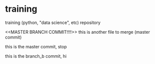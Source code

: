 # training
training (python, "data science", etc) repository

<<MASTER BRANCH COMMIT!!!!>>
this is another file to merge (master commit)

this is the master commit, stop

this is the branch_b commit, hi
